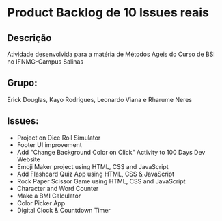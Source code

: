 # Product Backlog de 10 Issues reais
## Descrição
Atividade desenvolvida para a matéria de Métodos Ageis do Curso de BSI no IFNMG-Campus Salinas
## Grupo:
Erick Douglas, Kayo Rodrigues, Leonardo Viana e Rharume Neres
## Issues:
- Project on Dice Roll Simulator
- Footer UI improvement
- Add "Change Background Color on Click" Activity to 100 Days Dev Website
- Emoji Maker project using HTML, CSS and JavaScript
- Add Flashcard Quiz App using HTML, CSS & JavaScript
- Rock Paper Scissor Game using HTML, CSS and JavaScript
- Character and Word Counter
- Make a BMI Calculator
- Color Picker App
- Digital Clock & Countdown Timer
